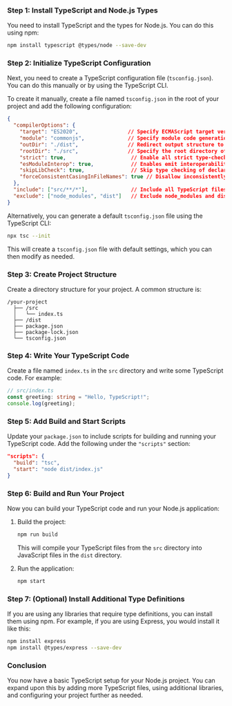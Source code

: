 ### Step 1: Install TypeScript and Node.js Types

You need to install TypeScript and the types for Node.js. You can do this using npm:

```bash
npm install typescript @types/node --save-dev
```

### Step 2: Initialize TypeScript Configuration

Next, you need to create a TypeScript configuration file (`tsconfig.json`). You can do this manually or by using the TypeScript CLI.

To create it manually, create a file named `tsconfig.json` in the root of your project and add the following configuration:

```json
{
  "compilerOptions": {
    "target": "ES2020",                // Specify ECMAScript target version
    "module": "commonjs",              // Specify module code generation
    "outDir": "./dist",                // Redirect output structure to the dist folder
    "rootDir": "./src",                // Specify the root directory of input files
    "strict": true,                     // Enable all strict type-checking options
    "esModuleInterop": true,            // Enables emit interoperability between CommonJS and ES Modules
    "skipLibCheck": true,               // Skip type checking of declaration files
    "forceConsistentCasingInFileNames": true // Disallow inconsistently-cased references to the same file
  },
  "include": ["src/**/*"],              // Include all TypeScript files in the src directory
  "exclude": ["node_modules", "dist"]   // Exclude node_modules and dist directories
}
```

Alternatively, you can generate a default `tsconfig.json` file using the TypeScript CLI:

```bash
npx tsc --init
```

This will create a `tsconfig.json` file with default settings, which you can then modify as needed.

### Step 3: Create Project Structure

Create a directory structure for your project. A common structure is:

```
/your-project
  ├── /src
  │   └── index.ts
  ├── /dist
  ├── package.json
  ├── package-lock.json
  └── tsconfig.json
```

### Step 4: Write Your TypeScript Code

Create a file named `index.ts` in the `src` directory and write some TypeScript code. For example:

```typescript
// src/index.ts
const greeting: string = "Hello, TypeScript!";
console.log(greeting);
```

### Step 5: Add Build and Start Scripts

Update your `package.json` to include scripts for building and running your TypeScript code. Add the following under the `"scripts"` section:

```json
"scripts": {
  "build": "tsc",
  "start": "node dist/index.js"
}
```

### Step 6: Build and Run Your Project

Now you can build your TypeScript code and run your Node.js application:

1. Build the project:

   ```bash
   npm run build
   ```

   This will compile your TypeScript files from the `src` directory into JavaScript files in the `dist` directory.

2. Run the application:

   ```bash
   npm start
   ```

### Step 7: (Optional) Install Additional Type Definitions

If you are using any libraries that require type definitions, you can install them using npm. For example, if you are using Express, you would install it like this:

```bash
npm install express
npm install @types/express --save-dev
```

### Conclusion

You now have a basic TypeScript setup for your Node.js project. You can expand upon this by adding more TypeScript files, using additional libraries, and configuring your project further as needed.